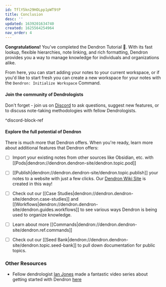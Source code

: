 ```yaml
---
id: TflY5kn29HOLpp1pWT9tP
title: Conclusion
desc: ''
updated: 1639201634740
created: 1625564254964
nav_order: 4
---
```


**Congratulations!** You've completed the Dendron Tutorial 🙌. With its fast lookup, flexible hierarchies, note linking, and rich formatting, Dendron provides you a way to manage knowledge for individuals and organizations alike.

From here, you can start adding your notes to your current workspace, or if you'd like to start fresh you can create a new workspace for your notes with the `Dendron: Initialize Workspace` Command.

#### Join the community of Dendrologists

Don't forget - join us on [Discord](https://link.dendron.so/discord) to ask questions, suggest new features, or to discuss note-taking methodologies with fellow Dendrologists.

^discord-block-ref

#### Explore the full potential of Dendron

There is much more that Dendron offers. When you're ready, learn more about additional features that Dendron offers:

- [ ] Import your existing notes from other sources like Obsidian, etc. with [[Pods|dendron://dendron.dendron-site/dendron.topic.pod]]
- [ ] [[Publish|dendron://dendron.dendron-site/dendron.topic.publish]] your notes to a website with just a few clicks. Our [Dendron Wiki Site](https://wiki.dendron.so/) is created in this way!
- [ ] Check out our [[Case Studies|dendron://dendron.dendron-site/dendron.case-studies]] and [[Workflows|dendron://dendron.dendron-site/dendron.guides.workflows]] to see various ways Dendron is being used to organize knowledge.
- [ ] Learn about more [[Commands|dendron://dendron.dendron-site/dendron.ref.commands]]
- [ ] Check out our [[Seed Bank|dendron://dendron.dendron-site/dendron.topic.seed-bank]] to pull down documentation for public topics.


### Other Resources

- Fellow dendrologist [Ian Jones](https://github.com/theianjones) made a fantastic video series about getting started with Dendron [here](https://egghead.io/courses/build-a-personal-knowledge-management-system-with-dendron-b24b)
